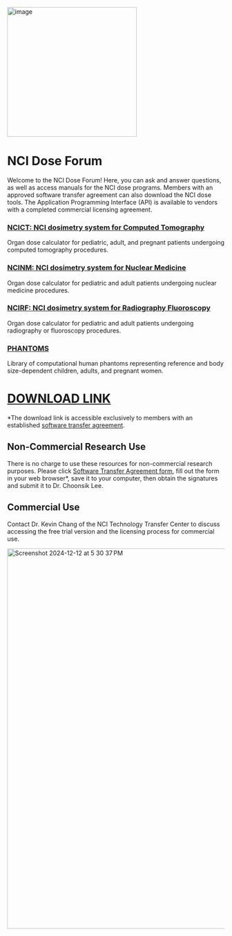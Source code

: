 <img width="300" alt="image" src="https://user-images.githubusercontent.com/22055904/233450972-15856234-7bf7-4035-9e56-cdd239c9d07d.png">

# NCI Dose Forum

Welcome to the NCI Dose Forum! Here, you can ask and answer questions, as well as access manuals for the NCI dose programs. Members with an approved software transfer agreement can also download the NCI dose tools. The Application Programming Interface (API) is available to vendors with a completed commercial licensing agreement.

### [**NCICT: NCI dosimetry system for Computed Tomography**](NCICT/README.md)
Organ dose calculator for pediatric, adult, and pregnant patients undergoing computed tomography procedures.
### [**NCINM: NCI dosimetry system for Nuclear Medicine**](NCINM/README.md)
Organ dose calculator for pediatric and adult patients undergoing nuclear medicine procedures.
### [**NCIRF: NCI dosimetry system for Radiography Fluoroscopy**](NCIRF/README.md)
Organ dose calculator for pediatric and adult patients undergoing radiography or fluoroscopy procedures.
### [**PHANTOMS**](PHANTOM/README.md)
Library of computational human phantoms representing reference and body size-dependent children, adults, and pregnant women.

# [DOWNLOAD LINK](https://nih-my.sharepoint.com/:f:/r/personal/leechoonsik_nih_gov/Documents/ncidoseshare?csf=1&web=1&e=cogUS6)
*The download link is accessible exclusively to members with an established [software transfer agreement](https://dceg.cancer.gov/tools/radiation-dosimetry-tools/ncidose-software-transfer-agreement.pdf).

## Non-Commercial Research Use

There is no charge to use these resources for non-commercial research purposes. Please click [Software Transfer Agreement form](https://dceg.cancer.gov/tools/radiation-dosimetry-tools/ncidose-software-transfer-agreement.pdf), fill out the form in your web browser*, save it to your computer, then obtain the signatures and submit it to Dr. Choonsik Lee.

## Commercial Use

Contact Dr. Kevin Chang of the NCI Technology Transfer Center to discuss accessing the free trial version and the licensing process for commercial use.

<img width="880" alt="Screenshot 2024-12-12 at 5 30 37 PM" src="https://github.com/user-attachments/assets/f52eaf75-1849-463b-9bce-5c7817cce1eb" />
